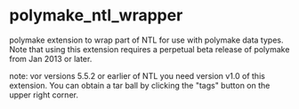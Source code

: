 polymake_ntl_wrapper
====================

polymake extension to wrap part of NTL for use with polymake data types. Note that using this extension requires a perpetual beta release of polymake from Jan 2013 or later. 

note: vor versions 5.5.2 or earlier of NTL you need version v1.0 of this extension. You can obtain a tar ball by clicking the "tags" button on the upper right corner. 

